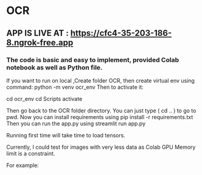 # OCR


## APP IS LIVE AT :   https://cfc4-35-203-186-8.ngrok-free.app

### The code is basic and easy to implement, provided Colab notebook as well as Python file.

If you want to run on local ,Create folder OCR, then create virtual env using command: python -m venv ocr_env
Then to activate it:

cd ocr_env
cd Scripts
activate

Then go back to the OCR folder directory. You can just type ( cd .. ) to go to pwd.
Now you can install requirements using pip install -r requirements.txt
Then you can run the app.py using streamlit run app.py

Running first time will take time to load tensors.

Currently, I could test for images with very less data as Colab GPU Memory limit is a constraint.

For example:




